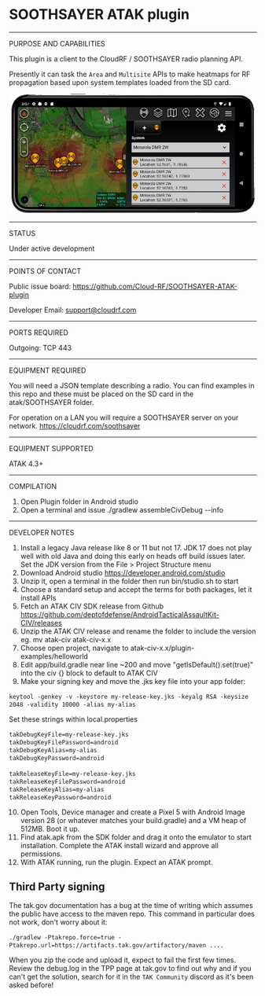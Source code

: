 # SOOTHSAYER ATAK plugin


_________________________________________________________________
PURPOSE AND CAPABILITIES

This plugin is a client to the CloudRF / SOOTHSAYER radio planning API. 

Presently it can task the `Area` and `Multisite` APIs to make heatmaps for RF propagation based upon system templates loaded from the SD card.

![SOOTHSAYER ATAK plugin](help/soothsayer_atak.jpg "SOOTHSAYER ATAK plugin")
_________________________________________________________________
STATUS

Under active development

_________________________________________________________________
POINTS OF CONTACT

Public issue board: https://github.com/Cloud-RF/SOOTHSAYER-ATAK-plugin

Developer Email: support@cloudrf.com

_________________________________________________________________
PORTS REQUIRED

Outgoing: TCP 443

_________________________________________________________________
EQUIPMENT REQUIRED

You will need a JSON template describing a radio. You can find examples in this repo and these must be placed on the SD card in the atak/SOOTHSAYER folder.

For operation on a LAN you will require a SOOTHSAYER server on your network. https://cloudrf.com/soothsayer
_________________________________________________________________
EQUIPMENT SUPPORTED

ATAK 4.3+
_________________________________________________________________
COMPILATION

1. Open Plugin folder in Android studio
2. Open a terminal and issue ./gradlew assembleCivDebug --info 

_________________________________________________________________
DEVELOPER NOTES

1. Install a legacy Java release like 8 or 11 but not 17. JDK 17 does not play well with old Java and doing this early on heads off build issues later. Set the JDK version from the File > Project Structure menu
2. Download Android studio https://developer.android.com/studio
3. Unzip it, open a terminal in the folder then run bin/studio.sh to start
4. Choose a standard setup and accept the terms for both packages, let it install APIs
5. Fetch an ATAK CIV SDK release from Github https://github.com/deptofdefense/AndroidTacticalAssaultKit-CIV/releases
6. Unzip the ATAK CIV release and rename the folder to include the version eg. mv atak-civ atak-civ-x.x
7. Choose open project, navigate to atak-civ-x.x/plugin-examples/helloworld
8. Edit app/build.gradle near line ~200 and move "getIsDefault().set(true)" into the civ {} block to default to ATAK CIV
9. Make your signing key and move the .jks key file into your app folder:

```
keytool -genkey -v -keystore my-release-key.jks -keyalg RSA -keysize 2048 -validity 10000 -alias my-alias
```

Set these strings within local.properties 

```
takDebugKeyFile=my-release-key.jks
takDebugKeyFilePassword=android
takDebugKeyAlias=my-alias
takDebugKeyPassword=android

takReleaseKeyFile=my-release-key.jks
takReleaseKeyFilePassword=android
takReleaseKeyAlias=my-alias
takReleaseKeyPassword=android
```

10. Open Tools, Device manager and create a Pixel 5 with Android Image version 28 (or whatever matches your build.gradle) and a VM heap of 512MB. Boot it up.
11. Find atak.apk from the SDK folder and drag it onto the emulator to start installation. Complete the ATAK install wizard and approve all permissions.
12. With ATAK running, run the plugin. Expect an ATAK prompt.

## Third Party signing

The tak.gov documentation has a bug at the time of writing which assumes the public have access to the maven repo.
This command in particular does not work, don't worry about it:

```
./gradlew -Ptakrepo.force=true -Ptakrepo.url=https://artifacts.tak.gov/artifactory/maven ....
```
When you zip the code and upload it, expect to fail the first few times. Review the debug.log in the TPP page at tak.gov to find out why and if you can't get the solution, search for it in the `TAK Community` discord as it's been asked before!

